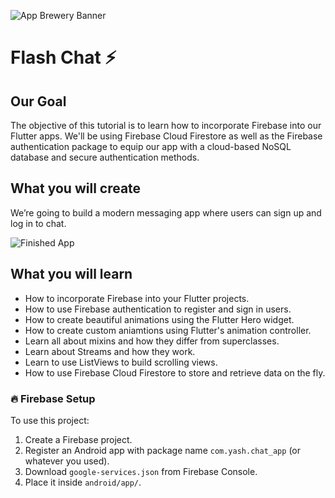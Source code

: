 ![App Brewery Banner](https://github.com/londonappbrewery/Images/blob/master/AppBreweryBanner.png)

# Flash Chat ⚡️

## Our Goal

The objective of this tutorial is to learn how to incorporate Firebase into our Flutter apps. We'll be using Firebase Cloud Firestore as well as the Firebase authentication package to equip our app with a cloud-based NoSQL database and secure authentication methods.

## What you will create

We’re going to build a modern messaging app where users can sign up and log in to chat.

![Finished App](https://github.com/londonappbrewery/Images/blob/master/flash_chat_flutter_demo.gif)

## What you will learn

- How to incorporate Firebase into your Flutter projects.
- How to use Firebase authentication to register and sign in users.
- How to create beautiful animations using the Flutter Hero widget.
- How to create custom aniamtions using Flutter's animation controller.
- Learn all about mixins and how they differ from superclasses.
- Learn about Streams and how they work.
- Learn to use ListViews to build scrolling views.
- How to use Firebase Cloud Firestore to store and retrieve data on the fly.

### 🔥 Firebase Setup

To use this project:

1. Create a Firebase project.
2. Register an Android app with package name `com.yash.chat_app` (or whatever you used).
3. Download `google-services.json` from Firebase Console.
4. Place it inside `android/app/`.
